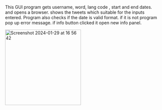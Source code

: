 This GUI program gets username, word, lang code , start and end dates. and opens a browser. shows the tweets which suitable for the inputs entered. 
Program also checks if the date is valid format. if it is not program pop up error message. if info button clicked it open new info panel.


<img width="246" alt="Screenshot 2024-01-29 at 16 56 42" src="https://github.com/ozanba/TweetSearcher/assets/70808189/9cd50472-1385-4cab-a540-2bc24b42ab1b">
